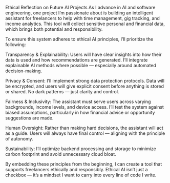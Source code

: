  Ethical Reflection on Future AI Projects
As I advance in AI and software engineering, one project I’m passionate about is building an intelligent assistant for freelancers to help with time management, gig tracking, and income analytics. This tool will collect sensitive personal and financial data, which brings both potential and responsibility.

To ensure this system adheres to ethical AI principles, I’ll prioritize the following:

Transparency & Explainability: Users will have clear insights into how their data is used and how recommendations are generated. I’ll integrate explainable AI methods where possible — especially around automated decision-making.

Privacy & Consent: I’ll implement strong data protection protocols. Data will be encrypted, and users will give explicit consent before anything is stored or shared. No dark patterns — just clarity and control.

Fairness & Inclusivity: The assistant must serve users across varying backgrounds, income levels, and device access. I’ll test the system against biased assumptions, particularly in how financial advice or opportunity suggestions are made.

Human Oversight: Rather than making hard decisions, the assistant will act as a guide. Users will always have final control — aligning with the principle of autonomy.

Sustainability: I’ll optimize backend processing and storage to minimize carbon footprint and avoid unnecessary cloud bloat.

By embedding these principles from the beginning, I can create a tool that supports freelancers ethically and responsibly. Ethical AI isn’t just a checkbox — it’s a mindset I want to carry into every line of code I write.

